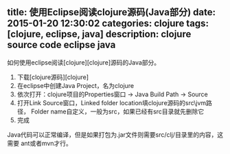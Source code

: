﻿title: 使用Eclipse阅读clojure源码(Java部分)
date: 2015-01-20 12:30:02
categories: clojure
tags: [clojure, eclipse, java]
description: clojure source code eclipse java
---

如何使用eclipse阅读[clojure][clojure]源码的Java部分。

<!-- more -->

1. 下载[clojure源码][clojure]
2. 在eclipse中创建Java Project，名为clojure
3. 依次打开：clojure项目的Properties窗口 -> Java Build Path -> Source
4. 打开Link Source窗口，Linked folder location填clojure源码的src\jvm路径，
Folder name自定义，一般为src，如果已经有src目录就先删除它
5. 完成

Java代码可以正常编译，但是如果打包为.jar文件则需要src/clj/目录里的内容，这需要
ant或者mvn才行。
